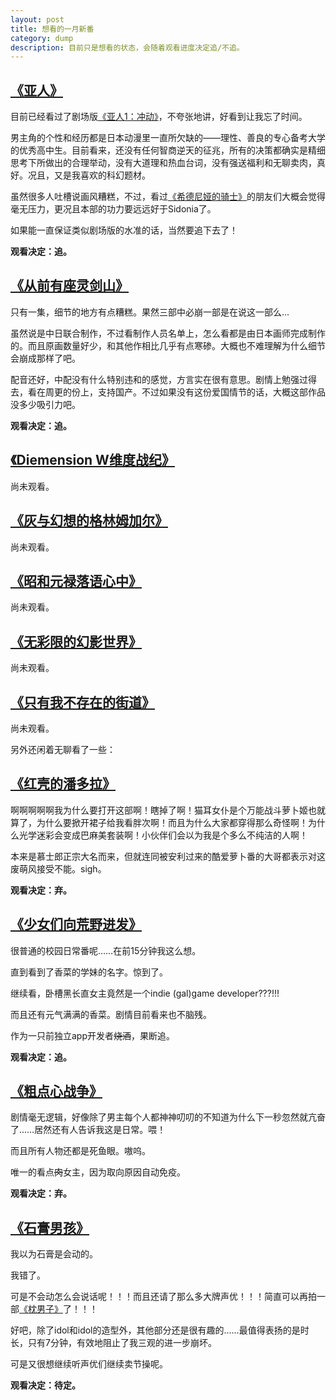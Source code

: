 ```yaml
---
layout: post
title: 想看的一月新番
category: dump
description: 目前只是想看的状态，会随着观看进度决定追/不追。
---
```


[《亚人》](http://movie.douban.com/subject/26608268/)
---
目前已经看过了剧场版[《亚人1：冲动》](http://movie.douban.com/subject/26386465/)，不夸张地讲，好看到让我忘了时间。

男主角的个性和经历都是日本动漫里一直所欠缺的——理性、善良的专心备考大学的优秀高中生。目前看来，还没有任何智商逆天的征兆，所有的决策都确实是精细思考下所做出的合理举动，没有大道理和热血台词，没有强送福利和无聊卖肉，真好。况且，又是我喜欢的科幻题材。

虽然很多人吐槽说画风糟糕，不过，看过[《希德尼娅的骑士》](http://movie.douban.com/subject/24700703/)的朋友们大概会觉得毫无压力，更况且本部的功力要远远好于Sidonia了。

如果能一直保证类似剧场版的水准的话，当然要追下去了！

**观看决定：追。**

[《从前有座灵剑山》](http://movie.douban.com/subject/26614081/)
---
只有一集，细节的地方有点糟糕。果然三部中必崩一部是在说这一部么...

虽然说是中日联合制作，不过看制作人员名单上，怎么看都是由日本画师完成制作的。而且原画数量好少，和其他作相比几乎有点寒碜。大概也不难理解为什么细节会崩成那样了吧。

配音还好，中配没有什么特别违和的感觉，方言实在很有意思。剧情上勉强过得去，看在周更的份上，支持国产。不过如果没有这份爱国情节的话，大概这部作品没多少吸引力吧。

**观看决定：追。**

[《Diemension W维度战纪》](http://movie.douban.com/subject/26438819/)
---
尚未观看。

[《灰与幻想的格林姆加尔》](http://movie.douban.com/subject/26644116/)
---
尚未观看。

[《昭和元禄落语心中》](http://movie.douban.com/subject/26277363/)
---
尚未观看。

[《无彩限的幻影世界》](http://movie.douban.com/subject/26591951/)
---
尚未观看。

[《只有我不存在的街道》](http://movie.douban.com/subject/26427106/) 
---
尚未观看。

另外还闲着无聊看了一些：

[《红壳的潘多拉》](http://movie.douban.com/subject/26681536/)
---
啊啊啊啊啊我为什么要打开这部啊！瞎掉了啊！猫耳女仆是个万能战斗萝卜姬也就算了，为什么要掀开裙子给我看胖次啊！而且为什么大家都穿得那么奇怪啊！为什么光学迷彩会变成巴麻美套装啊！小伙伴们会以为我是个多么不纯洁的人啊！

本来是慕士郎正宗大名而来，但就连同被安利过来的酷爱萝卜番的大哥都表示对这废萌风接受不能。sigh。

**观看决定：弃。**

[《少女们向荒野进发》](http://movie.douban.com/subject/26649919/)
---
很普通的校园日常番呢……在前15分钟我这么想。

直到看到了香菜的学妹的名字。惊到了。

继续看，卧槽黑长直女主竟然是一个indie (gal)game developer???!!!

而且还有元气满满的香菜。剧情目前看来也不脑残。

作为一只前独立app开发者~~烧酒~~，果断追。

**观看决定：追。**

[《粗点心战争》](http://movie.douban.com/subject/26615509/)
---

剧情毫无逻辑，好像除了男主每个人都神神叨叨的不知道为什么下一秒忽然就亢奋了……居然还有人告诉我这是日常。喂！

而且所有人物还都是死鱼眼。嗷呜。

唯一的看点~~肉~~女主，因为取向原因自动免疫。

**观看决定：弃。**

[《石膏男孩》](http://movie.douban.com/subject/26603632/)
---
我以为石膏是会动的。

我错了。

可是不会动怎么会说话呢！！！而且还请了那么多大牌声优！！！简直可以再拍一部[《枕男子》](http://movie.douban.com/subject/26381226/)了！！！

好吧，除了idol和idol的造型外，其他部分还是很有趣的……最值得表扬的是时长，只有7分钟，有效地阻止了我三观的进一步崩坏。

可是又很想继续听声优们继续卖节操呢。

**观看决定：待定。**
